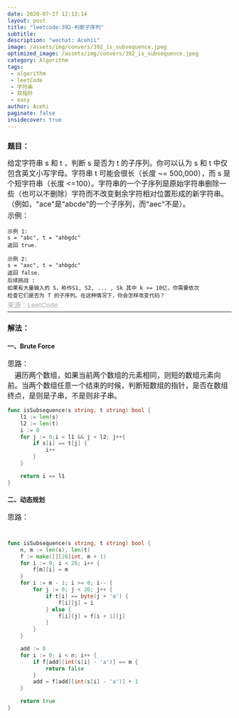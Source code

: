 ```yaml
---
date: 2020-07-27 12:13:14
layout: post
title: "leetcode:392-判断子序列"
subtitle:
description: "wechat: Acehii"
image: /assets/img/convers/392_is_subsequence.jpeg
optimized_image: /assets/img/convers/392_is_subsequence.jpeg
category: Algorithm
tags:
 - algorithm
 - leetCode
 - 字符串
 - 双指针
 - easy
author: Acehi
paginate: false
insidecover: true
---
```


<style>
.p-style {
    margin: 3px 0 0 0 !important;
    font-size:16px !important;
    line-height:23px !important;
}
.div-style {
    font-size:16px !important;
    line-height:23px !important;
}

.attention-style {
    font-size:16px !important;
    margin: 3px 0 0 0 !important;
    line-height:23px !important;
    color: #ff0a16 !important;
}
.a-style {
    color: darkgrey !important;
    margin: 2px 0 0 0 !important;
    font-size:15px !important;
    line-height:1px !important;
    text-decoration:none !important;
}
</style>


### 题目：
<div class="div-style">
    <p class="p-style">给定字符串 s 和 t ，判断 s 是否为 t 的子序列。你可以认为 s 和 t 中仅包含英文小写字母。字符串 t 可能会很长（长度 ~= 500,000），而 s 是个短字符串（长度 <=100）。字符串的一个子序列是原始字符串删除一些（也可以不删除）字符而不改变剩余字符相对位置形成的新字符串。（例如，"ace"是"abcde"的一个子序列，而"aec"不是）。</p>
    <p class="p-style">示例：</p>
</div>

````
示例 1:
s = "abc", t = "ahbgdc"
返回 true.

示例 2:
s = "axc", t = "ahbgdc"
返回 false.
后续挑战 :
如果有大量输入的 S，称作S1, S2, ... , Sk 其中 k >= 10亿，你需要依次
检查它们是否为 T 的子序列。在这种情况下，你会怎样改变代码？
````
<p class="p-style"><a href="https://leetcode-cn.com/problems/is-subsequence/" class="a-style">来源：LeetCode</a></p>

---
### 解法：

#### 一、Brute Force

<p class="p-style">思路：</p>
<p class="p-style">&emsp;遍历两个数组，如果当前两个数组的元素相同，则短的数组元素向前。当两个数组任意一个结束的时候，判断短数组的指针，是否在数组终点，是则是子串，不是则非子串。</p>

```go
func isSubsequence(s string, t string) bool {
	l1 := len(s)
	l2 := len(t)
	i := 0
	for j := 0;i < l1 && j < l2; j++{
		if s[i] == t[j] {
			i++
		}
	}

	return i == l1
}

```

#### 二、动态规划

<p class="p-style">思路：</p>
<p class="p-style">&emsp;</p>

````go
func isSubsequence(s string, t string) bool {
    n, m := len(s), len(t)
    f := make([][26]int, m + 1)
    for i := 0; i < 26; i++ {
        f[m][i] = m
    }
    for i := m - 1; i >= 0; i-- {
        for j := 0; j < 26; j++ {
            if t[i] == byte(j + 'a') {
                f[i][j] = i
            } else {
                f[i][j] = f[i + 1][j]
            }
        }
    }

    add := 0
    for i := 0; i < n; i++ {
        if f[add][int(s[i] - 'a')] == m {
            return false
        }
        add = f[add][int(s[i] - 'a')] + 1
    }

    return true
}

````
